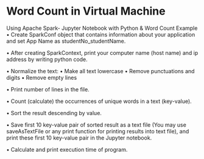 # Word Count in Virtual Machine
 Using Apache Spark- Jupyter Notebook with Python &  Word Count Example
• Create SparkConf object that contains information about your application and set App Name as studentNo_studentName.

• After creating SparkContext, print your computer name (host name) and ip address by writing python code.

• Normalize the text:
  • Make all text lowercase
  • Remove punctuations and digits
  • Remove empty lines

• Print number of lines in the file.

• Count (calculate) the occurrences of unique words in a text (key-value).

• Sort the result descending by value. 

• Save first 10 key-value pair of sorted result as a text file (You may use saveAsTextFile
or any print function for printing results into text file), and print these first 10 key-value pair in the Jupyter
notebook.

• Calculate and print execution time of program.
